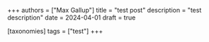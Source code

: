 +++
authors = ["Max Gallup"]
title = "test post"
description = "test description"
date = 2024-04-01
draft = true

[taxonomies]
tags = ["test"]
+++


